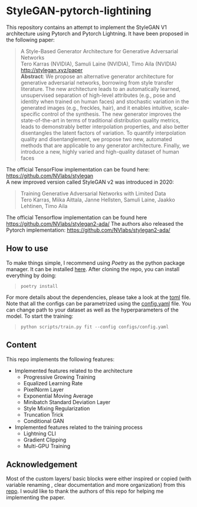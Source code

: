 # StyleGAN-pytorch-lightining

This repository contains an attempt to implement the StyleGAN V1 architecture using Pytorch and Pytorch Lightning. It have been proposed in the following paper:

> A Style-Based Generator Architecture for Generative Adversarial Networks \
Tero Karras (NVIDIA), Samuli Laine (NVIDIA), Timo Aila (NVIDIA) \
http://stylegan.xyz/paper \
**Abstract**: We propose an alternative generator architecture for generative adversarial networks, borrowing from style transfer literature. The new architecture leads to an automatically learned, unsupervised separation of high-level attributes (e.g., pose and identity when trained on human faces) and stochastic variation in the generated images (e.g., freckles, hair), and it enables intuitive, scale-specific control of the synthesis. The new generator improves the state-of-the-art in terms of traditional distribution quality metrics, leads to demonstrably better interpolation properties, and also better disentangles the latent factors of variation. To quantify interpolation quality and disentanglement, we propose two new, automated methods that are applicable to any generator architecture. Finally, we introduce a new, highly varied and high-quality dataset of human faces

The official TensorFlow implementation can be found here: https://github.com/NVlabs/stylegan \
A new improved version called StyleGAN v2 was introduced in 2020:
> Training Generative Adversarial Networks with Limited Data \
Tero Karras, Miika Aittala, Janne Hellsten, Samuli Laine, Jaakko Lehtinen, Timo Aila

The official Tensorflow implementation can be found here https://github.com/NVlabs/stylegan2-ada/
The authors also released the Pytorch implementation: https://github.com/NVlabs/stylegan2-ada/

## How to use

To make things simple, I recommend using *Poetry* as the python package manager. It can be installed [here](https://python-poetry.org/docs/#installation).
After cloning the repo, you can install everything by doing:

> `poetry install`

For more details about the dependencies, please take a look at the [toml](pyproject.toml) file. 
Note that all the configs can be parametrized using the [config.yaml](configs/config.yaml) file. You can change path to your dataset as well as the hyperparameters of the model. 
To start the training:
> `python scripts/train.py fit --config configs/config.yaml`

## Content

This repo implements the following features:
- Implemented features related to the architecture
    -  Progressive Growing Training
    - Equalized Learning Rate
    - PixelNorm Layer
    - Exponential Moving Average
    - Minibatch Standard Deviation Layer
    - Style Mixing Regularization
    - Truncation Trick
    - Conditional GAN
- Implemented features related to the training process
    - Lightning CLI 
    - Gradient Clipping
    - Multi-GPU Training

## Acknowledgement

Most of the custom layers/ basic blocks were either inspired or copied (with variable renaming , clear documentation and more organization) from this [repo](https://github.com/lernapparat/lernapparat/tree/master/style_gan). I would like to thank the authors of this repo for helping me implementing the paper.

